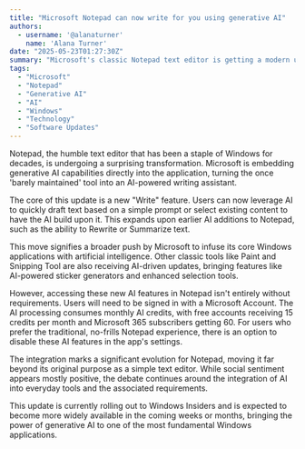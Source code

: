 ```yaml
---
title: "Microsoft Notepad can now write for you using generative AI"
authors:
  - username: '@alanaturner'
    name: 'Alana Turner'
date: "2025-05-23T01:27:30Z"
summary: "Microsoft's classic Notepad text editor is getting a modern upgrade, integrating generative AI features that allow users to draft text, expand content, and more directly within the app."
tags:
  - "Microsoft"
  - "Notepad"
  - "Generative AI"
  - "AI"
  - "Windows"
  - "Technology"
  - "Software Updates"
---
```


Notepad, the humble text editor that has been a staple of Windows for decades, is undergoing a surprising transformation. Microsoft is embedding generative AI capabilities directly into the application, turning the once 'barely maintained' tool into an AI-powered writing assistant.

The core of this update is a new "Write" feature. Users can now leverage AI to quickly draft text based on a simple prompt or select existing content to have the AI build upon it. This expands upon earlier AI additions to Notepad, such as the ability to Rewrite or Summarize text.

This move signifies a broader push by Microsoft to infuse its core Windows applications with artificial intelligence. Other classic tools like Paint and Snipping Tool are also receiving AI-driven updates, bringing features like AI-powered sticker generators and enhanced selection tools.

However, accessing these new AI features in Notepad isn't entirely without requirements. Users will need to be signed in with a Microsoft Account. The AI processing consumes monthly AI credits, with free accounts receiving 15 credits per month and Microsoft 365 subscribers getting 60. For users who prefer the traditional, no-frills Notepad experience, there is an option to disable these AI features in the app's settings.

The integration marks a significant evolution for Notepad, moving it far beyond its original purpose as a simple text editor. While social sentiment appears mostly positive, the debate continues around the integration of AI into everyday tools and the associated requirements.

This update is currently rolling out to Windows Insiders and is expected to become more widely available in the coming weeks or months, bringing the power of generative AI to one of the most fundamental Windows applications.
